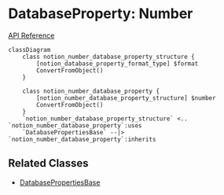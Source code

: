 # DatabaseProperty: Number

[API Reference](https://developers.notion.com/reference/property-object#number)

```mermaid
classDiagram
    class notion_number_database_property_structure {
        [notion_database_property_format_type] $format
        ConvertFromObject()
    }

    class notion_number_database_property {
        [notion_number_database_property_structure] $number
        ConvertFromObject()
    }
    `notion_number_database_property_structure` <.. `notion_number_database_property`:uses
    `DatabasePropertiesBase` --|> `notion_number_database_property`:inherits
```

## Related Classes

- [DatabasePropertiesBase](./00_dp_DatabasePropertiesBase.md)

